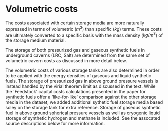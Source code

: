 # Volumetric costs

The costs associated with certain storage media are more naturally expressed in terms of volumetric ($m^3$) than specific ($kg$) terms. These costs are ultimately converted to a specific basis with the mass density ($kg/m^3$) of the storage medium material. 

The storage of both pressurized gas and gaseous synthetic fuels in underground caverns (LRC, Salt) are determined from the same set of volumetric cavern costs as discussed in more detail below. 

The volumetric costs of various storage tanks are also determined in order to be applied with the energy densities of gaseous and liquid synthetic fuels. The storage of pressurized gas in above ground pressure vessels is instead handled by the virial theorem limit as discussed in the text. While the 'Feedstock' capital costs calculations presented in the paper for synthetic fuels offer a 'like-for-like' comparison against the other storage media in the dataset, we added additional sythetic fuel storage media based soley on the storage tank for extra reference.  Storage of gaseous synthetic fuel in above ground spherical pressure vessels as well as cryogenic liquid storage of synthetic hydrogen and methane is included. See the assocated source descriptions below for more information. 
